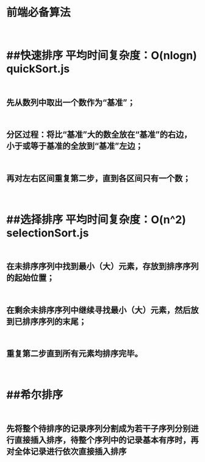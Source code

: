 # 前端必备算法
<br>##快速排序 平均时间复杂度：O(nlogn) quickSort.js</br>
===
<br>先从数列中取出一个数作为“基准”；</br>
---
<br>分区过程：将比“基准”大的数全放在“基准”的右边，小于或等于基准的全放到“基准”左边；</br>
---
<br>再对左右区间重复第二步，直到各区间只有一个数；</br>
---
<br>##选择排序 平均时间复杂度：O(n^2)  selectionSort.js </br>
===
<br>在未排序序列中找到最小（大）元素，存放到排序序列的起始位置；</br>
---
<br>在剩余未排序序列中继续寻找最小（大）元素，然后放到已排序序列的末尾；</br>
---
<br>重复第二步直到所有元素均排序完毕。</br>
---
<br>##希尔排序</br>
===
<br>先将整个待排序的记录序列分割成为若干子序列分别进行直接插入排序，待整个序列中的记录基本有序时，再对全体记录进行依次直接插入排序</br>
---

